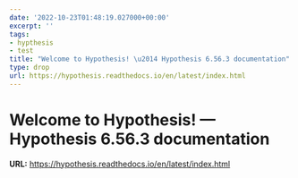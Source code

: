 ```yaml
---
date: '2022-10-23T01:48:19.027000+00:00'
excerpt: ''
tags:
- hypthesis
- test
title: "Welcome to Hypothesis! \u2014 Hypothesis 6.56.3 documentation"
type: drop
url: https://hypothesis.readthedocs.io/en/latest/index.html
---
```


# Welcome to Hypothesis! — Hypothesis 6.56.3 documentation

**URL:** https://hypothesis.readthedocs.io/en/latest/index.html

